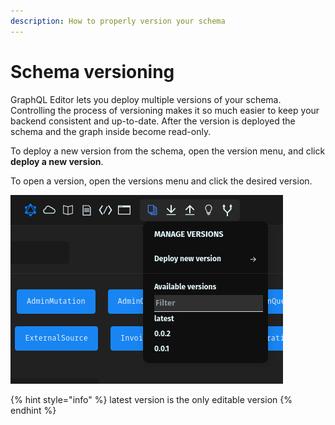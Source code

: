```yaml
---
description: How to properly version your schema
---
```


# Schema versioning

GraphQL Editor lets you deploy multiple versions of your schema. Controlling the process of versioning makes it so much easier to keep your backend consistent and up-to-date. After the version is deployed the schema and the graph inside become read-only.

To deploy a new version from the schema, open the version menu, and click **deploy a new version**.

To open a version, open the versions menu and click the desired version.

![](<../../.gitbook/assets/image (8).png>)

{% hint style="info" %}
latest version is the only editable version
{% endhint %}
